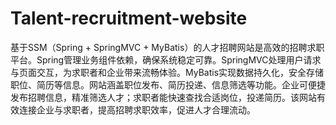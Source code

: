 # Talent-recruitment-website
基于SSM（Spring + SpringMVC + MyBatis）的人才招聘网站是高效的招聘求职平台。Spring管理业务组件依赖，确保系统稳定可靠。SpringMVC处理用户请求与页面交互，为求职者和企业带来流畅体验。MyBatis实现数据持久化，安全存储职位、简历等信息。网站涵盖职位发布、简历投递、信息筛选等功能。企业可便捷发布招聘信息，精准筛选人才；求职者能快速查找合适岗位，投递简历。该网站有效连接企业与求职者，提高招聘求职效率，促进人才合理流动。
